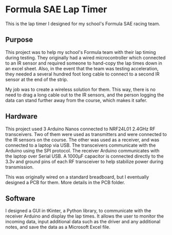 # Formula SAE Lap Timer

This is the lap timer I designed for my school's Formula SAE racing team.

## Purpose

This project was to help my school's Formula team with their lap timing during testing. They originally had a wired microcontroller which connected to an IR sensor and required someone to hand-copy the lap times down in an excel sheet. Also, in the event that the team was testing acceleration, they needed a several hundred foot long cable to connect to a second IR sensor at the end of the strip.

My job was to create a wireless solution for them. This way, there is no need to drag a long cable out to the IR sensors, and the person logging the data can stand further away from the course, which makes it safer. 

## Hardware

This project used 3 Arduino Nanos connected to NRF24L01 2.4GHz RF transceivers. Two of them were used as transmitters and were connected to the IR sensors on the course. The other was used as a receiver, and was connected to a laptop via USB. The transceivers communicate with the Arduino using the SPI protocol. The receiver Arduino communicates with the laptop over Serial USB. A 1000µF capacitor is connected directly to the 3.3v and ground pins of each RF transceiver to help stabilize power during transmission.

This was originally wired on a standard breadboard, but I eventually designed a PCB for them. More details in the PCB folder.

## Software 

I designed a GUI in tKinter, a Python library, to communicate with the receiver Arduino and display the lap times. It allows the user to monitor the incoming data, input additional data such as the driver and any additional notes, and save the data as a Microsoft Excel file.
